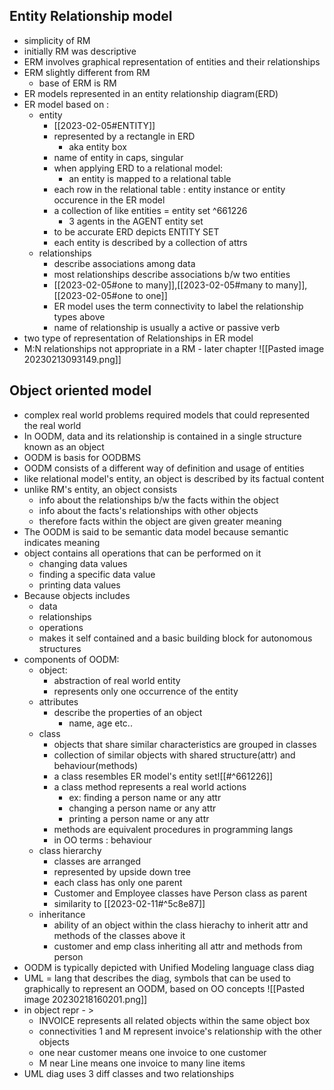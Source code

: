 ## Entity Relationship model
- simplicity of RM
- initially RM was descriptive
- ERM involves graphical representation of entities and their relationships
- ERM slightly different from RM
	- base of ERM is RM
- ER models represented in an entity relationship diagram(ERD)
- ER model based on :
	- entity
		- [[2023-02-05#ENTITY]]
		- represented by a rectangle in ERD
			- aka entity box
		- name of entity in caps, singular
		- when applying ERD to a relational model:
			- an entity is mapped to a relational table
		- each row in the relational table : entity instance or entity occurence in the ER model
		- a collection of like entities = entity set ^661226
			- 3 agents in the AGENT entity set
		- to be accurate ERD depicts ENTITY SET
		- each entity is described by a collection of attrs
	- relationships
		- describe associations among data
		- most relationships describe associations b/w two entities
		- [[2023-02-05#one to many]],[[2023-02-05#many to many]],[[2023-02-05#one to one]]
		- ER model uses the term connectivity to label the relationship types above
		- name of relationship is usually a active or passive verb
- two type of representation of Relationships in ER model
- M:N relationships not appropriate in a RM - later chapter
![[Pasted image 20230213093149.png]]

## Object oriented model
- complex real world problems required models that could represented the real world
- In OODM, data and its relationship is contained in a single structure known as an object
- OODM is basis for OODBMS
- OODM consists of a different way of definition and usage of entities
- like relational model's entity, an object is described by its factual content
- unlike RM's entity, an object consists 
	- info about the relationships b/w the facts within the object
	- info about the facts's relationships with other objects
	- therefore facts within the object are given greater meaning
- The OODM is said to be semantic data model because semantic indicates meaning
- object contains all operations that can be performed on it
	- changing data values
	- finding a specific data value
	- printing data values
- Because objects includes
	- data
	- relationships
	- operations
	- makes it self contained and a basic building block for autonomous structures
- components of OODM:
	- object:
		- abstraction of real world entity
		- represents only one occurrence of the entity
	- attributes
		- describe the properties of an object
			- name, age etc..
	- class
		- objects that share similar characteristics are grouped in classes
		- collection of similar objects with shared structure(attr) and behaviour(methods)
		- a class resembles ER model's entity set![[#^661226]]
		- a class method represents a real world actions
			- ex: finding a person name or any attr
			- changing a person name or any attr
			- printing a person name or any attr
		- methods are equivalent procedures in programming langs
		- in OO terms :  behaviour
	- class hierarchy
		- classes are arranged
		- represented by upside down tree
		- each class has only one parent
		- Customer and Employee classes have Person class as parent
		- similarity to [[2023-02-11#^5c8e87]]
	- inheritance
		- ability of an object within the class hierachy to inherit attr and methods of the classes above it
		- customer and emp class inheriting all attr and methods from person
- OODM is typically depicted with Unified Modeling language class diag
- UML = lang that describes the diag, symbols that can be used to graphically to represent an OODM, based on OO concepts
![[Pasted image 20230218160201.png]]
- in object repr - > 
	- INVOICE represents all related objects within the same object box
	- connectivities 1 and M represent invoice's relationship with the other objects
	- one near customer means one invoice to one customer
	- M near Line means one invoice to many line items
- UML diag uses 3 diff classes and two relationships
